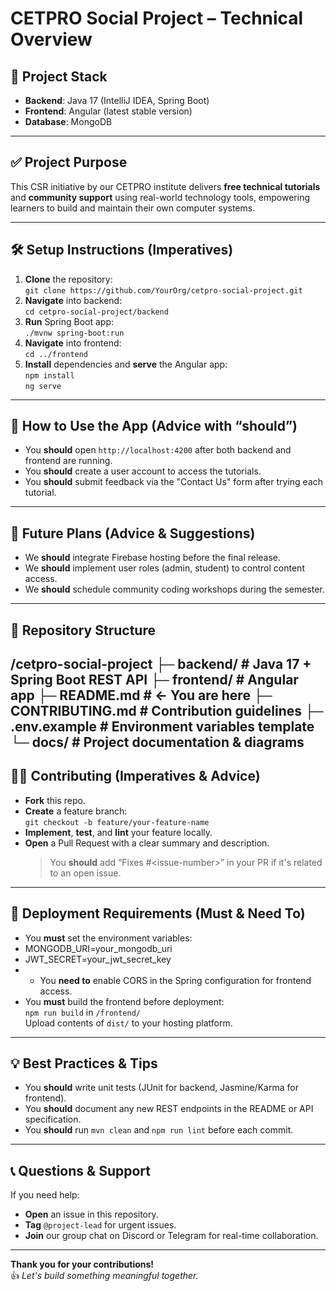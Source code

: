 # CETPRO Social Project – Technical Overview

## 🔧 Project Stack
- **Backend**: Java 17 (IntelliJ IDEA, Spring Boot)
- **Frontend**: Angular (latest stable version)
- **Database**: MongoDB

---

## ✅ Project Purpose
This CSR initiative by our CETPRO institute delivers **free technical tutorials** and **community support** using real-world technology tools, empowering learners to build and maintain their own computer systems.

---

## 🛠️ Setup Instructions (Imperatives)
1. **Clone** the repository:  
   `git clone https://github.com/YourOrg/cetpro-social-project.git`  
2. **Navigate** into backend:  
   `cd cetpro-social-project/backend`  
3. **Run** Spring Boot app:  
   `./mvnw spring-boot:run`  
4. **Navigate** into frontend:  
   `cd ../frontend`  
5. **Install** dependencies and **serve** the Angular app:  
   `npm install`  
   `ng serve`  

---

## 🧩 How to Use the App (Advice with “should”)
- You **should** open `http://localhost:4200` after both backend and frontend are running.  
- You **should** create a user account to access the tutorials.  
- You **should** submit feedback via the "Contact Us" form after trying each tutorial.

---

## 🎯 Future Plans (Advice & Suggestions)
- We **should** integrate Firebase hosting before the final release.  
- We **should** implement user roles (admin, student) to control content access.  
- We **should** schedule community coding workshops during the semester.

---

## 📁 Repository Structure


/cetpro-social-project
├─ backend/ # Java 17 + Spring Boot REST API
├─ frontend/ # Angular app
├─ README.md # ← You are here
├─ CONTRIBUTING.md # Contribution guidelines
├─ .env.example # Environment variables template
└─ docs/ # Project documentation & diagrams
---

## 🧑‍🏫 Contributing (Imperatives & Advice)
- **Fork** this repo.  
- **Create** a feature branch:  
  `git checkout -b feature/your-feature-name`  
- **Implement**, **test**, and **lint** your feature locally.  
- **Open** a Pull Request with a clear summary and description.  
  > You **should** add “Fixes #\<issue-number\>” in your PR if it's related to an open issue.

---

## 🚀 Deployment Requirements (Must & Need To)
- You **must** set the environment variables:
- MONGODB_URI=your_mongodb_uri
- JWT_SECRET=your_jwt_secret_key
- - You **need to** enable CORS in the Spring configuration for frontend access.  
- You **must** build the frontend before deployment:  
`npm run build` in `/frontend/`  
Upload contents of `dist/` to your hosting platform.

---

## 💡 Best Practices & Tips
- You **should** write unit tests (JUnit for backend, Jasmine/Karma for frontend).  
- You **should** document any new REST endpoints in the README or API specification.  
- You **should** run `mvn clean` and `npm run lint` before each commit.

---

## 📞 Questions & Support
If you need help:
- **Open** an issue in this repository.  
- **Tag** `@project-lead` for urgent issues.  
- **Join** our group chat on Discord or Telegram for real-time collaboration.

---

**Thank you for your contributions!**  
👍 *Let's build something meaningful together.*
